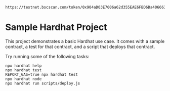 ```
https://testnet.bscscan.com/token/0x904aD03E7006a62d355EAE6FBD6Da4066636301A
```

# Sample Hardhat Project

This project demonstrates a basic Hardhat use case. It comes with a sample contract, a test for that contract, and a script that deploys that contract.

Try running some of the following tasks:

```shell
npx hardhat help
npx hardhat test
REPORT_GAS=true npx hardhat test
npx hardhat node
npx hardhat run scripts/deploy.js
```
